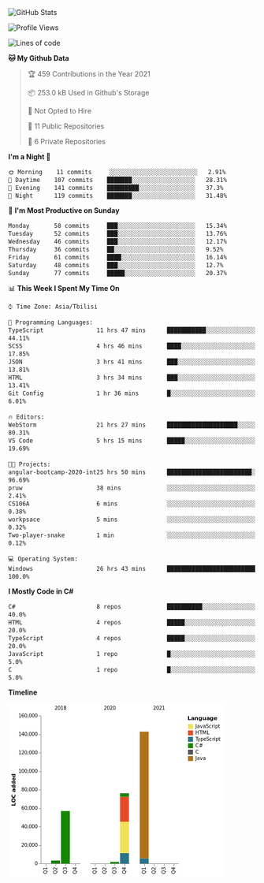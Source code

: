 <!--
[![Anurag's github stats](https://github-readme-stats.vercel.app/api?username=LukeSamkharadze&count_private=true&theme=dark&show_icons=true&custom_title=Github%20Stats)](https://github.com/anuraghazra/github-readme-stats)
[![willianrod's wakatime stats](https://github-readme-stats.vercel.app/api/wakatime?username=LukeSamkharadze&theme=dark&langs_count=9&custom_title=Weekly%20Stats)](https://github.com/anuraghazra/github-readme-stats)
[![Top Langs](https://github-readme-stats.vercel.app/api/top-langs/?username=LukeSamkharadze&theme=dark&langs_count=9&custom_title=Repositories)](https://github.com/anuraghazra/github-readme-stats)
-->

<img alt="GitHub Stats" src="https://github-readme-stats.vercel.app/api?username=LukeSamkharadze&count_private=true&show_icons=true&include_all_commits=true&theme=dark">

<!--START_SECTION:waka-->
![Profile Views](http://img.shields.io/badge/Profile%20Views-270-blue)

![Lines of code](https://img.shields.io/badge/From%20Hello%20World%20I%27ve%20Written-280527%20lines%20of%20code-blue)

**🐱 My Github Data** 

> 🏆 459 Contributions in the Year 2021
 > 
> 📦 253.0 kB Used in Github's Storage 
 > 
> 🚫 Not Opted to Hire
 > 
> 📜 11 Public Repositories 
 > 
> 🔑 6 Private Repositories  
 > 
**I'm a Night 🦉** 

```text
🌞 Morning    11 commits     ░░░░░░░░░░░░░░░░░░░░░░░░░   2.91% 
🌆 Daytime    107 commits    ███████░░░░░░░░░░░░░░░░░░   28.31% 
🌃 Evening    141 commits    █████████░░░░░░░░░░░░░░░░   37.3% 
🌙 Night      119 commits    ███████░░░░░░░░░░░░░░░░░░   31.48%

```
📅 **I'm Most Productive on Sunday** 

```text
Monday       58 commits     ███░░░░░░░░░░░░░░░░░░░░░░   15.34% 
Tuesday      52 commits     ███░░░░░░░░░░░░░░░░░░░░░░   13.76% 
Wednesday    46 commits     ███░░░░░░░░░░░░░░░░░░░░░░   12.17% 
Thursday     36 commits     ██░░░░░░░░░░░░░░░░░░░░░░░   9.52% 
Friday       61 commits     ████░░░░░░░░░░░░░░░░░░░░░   16.14% 
Saturday     48 commits     ███░░░░░░░░░░░░░░░░░░░░░░   12.7% 
Sunday       77 commits     █████░░░░░░░░░░░░░░░░░░░░   20.37%

```


📊 **This Week I Spent My Time On** 

```text
⌚︎ Time Zone: Asia/Tbilisi

💬 Programming Languages: 
TypeScript               11 hrs 47 mins      ███████████░░░░░░░░░░░░░░   44.11% 
SCSS                     4 hrs 46 mins       ████░░░░░░░░░░░░░░░░░░░░░   17.85% 
JSON                     3 hrs 41 mins       ███░░░░░░░░░░░░░░░░░░░░░░   13.81% 
HTML                     3 hrs 34 mins       ███░░░░░░░░░░░░░░░░░░░░░░   13.41% 
Git Config               1 hr 36 mins        █░░░░░░░░░░░░░░░░░░░░░░░░   6.01%

🔥 Editors: 
WebStorm                 21 hrs 27 mins      ████████████████████░░░░░   80.31% 
VS Code                  5 hrs 15 mins       █████░░░░░░░░░░░░░░░░░░░░   19.69%

🐱‍💻 Projects: 
angular-bootcamp-2020-int25 hrs 50 mins      ████████████████████████░   96.69% 
pruw                     38 mins             ░░░░░░░░░░░░░░░░░░░░░░░░░   2.41% 
CS106A                   6 mins              ░░░░░░░░░░░░░░░░░░░░░░░░░   0.38% 
workpsace                5 mins              ░░░░░░░░░░░░░░░░░░░░░░░░░   0.32% 
Two-player-snake         1 min               ░░░░░░░░░░░░░░░░░░░░░░░░░   0.12%

💻 Operating System: 
Windows                  26 hrs 43 mins      █████████████████████████   100.0%

```

**I Mostly Code in C#** 

```text
C#                       8 repos             ██████████░░░░░░░░░░░░░░░   40.0% 
HTML                     4 repos             █████░░░░░░░░░░░░░░░░░░░░   20.0% 
TypeScript               4 repos             █████░░░░░░░░░░░░░░░░░░░░   20.0% 
JavaScript               1 repo              █░░░░░░░░░░░░░░░░░░░░░░░░   5.0% 
C                        1 repo              █░░░░░░░░░░░░░░░░░░░░░░░░   5.0%

```


**Timeline**

![Chart not found](https://raw.githubusercontent.com/LukeSamkharadze/LukeSamkharadze/main/charts/bar_graph.png) 


<!--END_SECTION:waka-->

